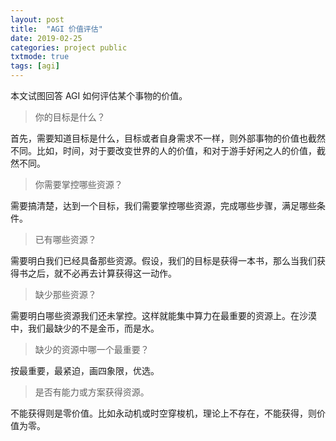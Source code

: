 ```yaml
---
layout: post
title:  "AGI 价值评估"
date: 2019-02-25
categories: project public
txtmode: true
tags: [agi]
---
```


本文试图回答 AGI 如何评估某个事物的价值。

> 你的目标是什么？

首先，需要知道目标是什么，目标或者自身需求不一样，则外部事物的价值也截然不同。比如，时间，对于要改变世界的人的价值，和对于游手好闲之人的价值，截然不同。

> 你需要掌控哪些资源？

需要搞清楚，达到一个目标，我们需要掌控哪些资源，完成哪些步骤，满足哪些条件。

> 已有哪些资源？

需要明白我们已经具备那些资源。假设，我们的目标是获得一本书，那么当我们获得书之后，就不必再去计算获得这一动作。

> 缺少那些资源？

需要明白哪些资源我们还未掌控。这样就能集中算力在最重要的资源上。在沙漠中，我们最缺少的不是金币，而是水。

> 缺少的资源中哪一个最重要？

按最重要，最紧迫，画四象限，优选。

> 是否有能力或方案获得资源。

不能获得则是零价值。比如永动机或时空穿梭机，理论上不存在，不能获得，则价值为零。

